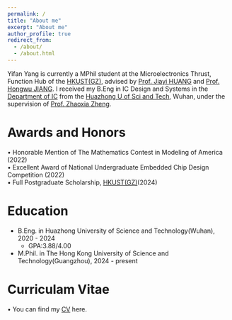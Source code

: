 ```yaml
---
permalink: /
title: "About me"
excerpt: "About me"
author_profile: true
redirect_from: 
  - /about/
  - /about.html
---
```

Yifan Yang is currently a MPhil student at the Microelectronics Thrust, Function Hub of the [HKUST(GZ)](https://www.hkust-gz.edu.cn/zh/?variant=zh-cn), advised by [Prof. Jiayi HUANG](https://jyhuang91.github.io/) and [Prof. Hongwu JIANG](https://hongwujiang.github.io/). 
I received my B.Eng in IC Design and Systems in the [Department of IC](https://ic.hust.edu.cn/index.htm) from the [Huazhong U of Sci and Tech](https://www.hust.edu.cn/), Wuhan, under the supervision of [Prof. Zhaoxia Zheng](https://ic.hust.edu.cn/info/1267/2285.htm).

Awards and Honors
======
 • Honorable Mention of The Mathematics Contest in Modeling of America (2022)<br />
 • Excellent Award of National Undergraduate Embedded Chip Design Competition (2022)<br />
 • Full Postgraduate Scholarship, [HKUST(GZ)](https://www.hkust-gz.edu.cn/zh/?variant=zh-cn)(2024)

Education
======
* B.Eng. in Huazhong University of Science and Technology(Wuhan), 2020 - 2024
  * GPA:3.88/4.00
* M.Phil. in The Hong Kong University of Science and Technology(Guangzhou), 2024 - present

Curriculam Vitae
======
 • You can find my [CV](../assets/CV_yyf.pdf) here.




